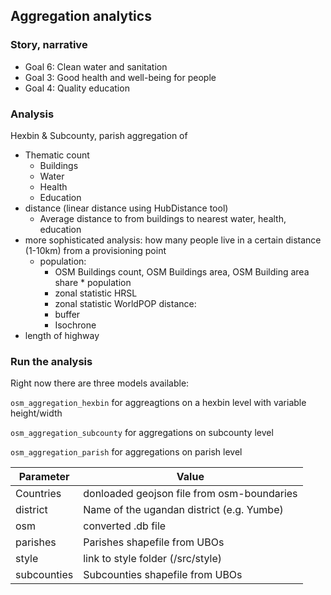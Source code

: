 ## Aggregation analytics

### Story, narrative
* Goal 6: Clean water and sanitation
* Goal 3: Good health and well-being for people
* Goal 4: Quality education

### Analysis
Hexbin & Subcounty, parish aggregation of
* Thematic count
  * Buildings
  * Water
  * Health
  * Education
* distance (linear distance using HubDistance tool)
  * Average distance to from buildings to nearest water, health, education
* more sophisticated analysis:
how many people live in a certain distance (1-10km) from a provisioning point
  * population:
    * OSM Buildings count, OSM Buildings area, OSM Building area share * population
    * zonal statistic HRSL
    * zonal statistic WorldPOP
  distance:
    * buffer
    * Isochrone
* length of highway


### Run the analysis

Right now there are three models available:

``osm_aggregation_hexbin`` for aggreagtions on a hexbin level with variable height/width

``osm_aggregation_subcounty`` for aggregations on subcounty level

``osm_aggregation_parish`` for aggregations on parish level

| Parameter 	| Value 	|
|-------------	|--------------------------------------------	|
| Countries 	| donloaded geojson file from osm-boundaries 	|
| district 	| Name of the ugandan district (e.g. Yumbe) 	|
| osm 	| converted .db file 	|
| parishes 	| Parishes shapefile from UBOs 	|
| style 	| link to style folder (/src/style) 	|
| subcounties 	| Subcounties shapefile from UBOs 	|
